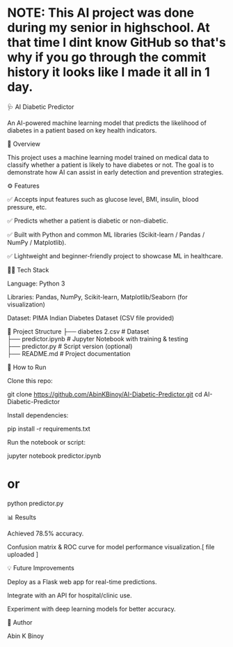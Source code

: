 # NOTE: This AI project was done during my senior in highschool. At that time I dint know GitHub so that's why if you go through the commit history it looks like I made it all in 1 day.
🩺 AI Diabetic Predictor

An AI-powered machine learning model that predicts the likelihood of diabetes in a patient based on key health indicators.

📌 Overview

This project uses a machine learning model trained on medical data to classify whether a patient is likely to have diabetes or not. The goal is to demonstrate how AI can assist in early detection and prevention strategies.

⚙️ Features

✅ Accepts input features such as glucose level, BMI, insulin, blood pressure, etc.

✅ Predicts whether a patient is diabetic or non-diabetic.

✅ Built with Python and common ML libraries (Scikit-learn / Pandas / NumPy / Matplotlib).

✅ Lightweight and beginner-friendly project to showcase ML in healthcare.

🧑‍💻 Tech Stack

Language: Python 3

Libraries: Pandas, NumPy, Scikit-learn, Matplotlib/Seaborn (for visualization)

Dataset: PIMA Indian Diabetes Dataset (CSV file provided)

📂 Project Structure
├── diabetes 2.csv          # Dataset  
├── predictor.ipynb         # Jupyter Notebook with training & testing  
├── predictor.py            # Script version (optional)  
├── README.md               # Project documentation  

🚀 How to Run

Clone this repo:

git clone https://github.com/AbinKBinoy/AI-Diabetic-Predictor.git
cd AI-Diabetic-Predictor


Install dependencies:

pip install -r requirements.txt


Run the notebook or script:

jupyter notebook predictor.ipynb
# or
python predictor.py

📊 Results

Achieved 78.5% accuracy.

Confusion matrix & ROC curve for model performance visualization.[ file uploaded ]

💡 Future Improvements

Deploy as a Flask web app for real-time predictions.

Integrate with an API for hospital/clinic use.

Experiment with deep learning models for better accuracy.

👤 Author

Abin K Binoy
